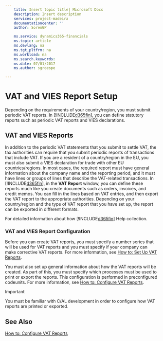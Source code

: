 ```yaml
---
    title: Insert topic title| Microsoft Docs
    description: Insert description
    services: project-madeira
    documentationcenter: ''
    author: SorenGP

    ms.service: dynamics365-financials
    ms.topic: article
    ms.devlang: na
    ms.tgt_pltfrm: na
    ms.workload: na
    ms.search.keywords:
    ms.date: 07/01/2017
    ms.author: sgroespe

---
```

# VAT and VIES Report Setup
Depending on the requirements of your country\/region, you must submit periodic VAT reports. In [!INCLUDE[d365fin](includes/d365fin_md.md)], you can define statutory reports such as periodic VAT reports and VIES declarations.  
  
## VAT and VIES Reports  
 In addition to the periodic VAT statements that you submit to settle VAT, the tax authorities can require that you submit periodic reports of transactions that include VAT. If you are a resident of a country\/region in the EU, you must also submit a VIES declaration for trade with other EU countries\/regions. In most cases, the required report must have general information about the company name and the reporting period, and it must have lines or groups of lines that describe the VAT-related transactions. In [!INCLUDE[d365fin](includes/d365fin_md.md)], in the **VAT Report** window, you can define these reports much like you create documents such as orders, invoices, and credit memos. You can fill in the lines based on VAT entries, and then export the VAT report to the appropriate authorities. Depending on your country\/region and the type of VAT report that you have set up, the report can be exported in different formats.  
  
 For detailed information about how [!INCLUDE[d365fin](includes/d365fin_md.md)] Help collection.  
  
### VAT and VIES Report Configuration  
 Before you can create VAT reports, you must specify a number series that will be used for VAT reports and you must specify if your company can make corrective VAT reports. For more information, see [How to: Set Up VAT Reports](../how-to-set-up-vat-reports.md).  
  
 You must also set up general information about how the VAT reports will be created. As part of this, you must specify which processes must be used to print or export the reports. This configuration is performed in preconfigured codeunits. For more information, see [How to: Configure VAT Reports](../how-to-configure-vat-reports.md).  
  
> [!IMPORTANT]  
>  You must be familiar with C\/AL development in order to configure how VAT reports are printed or exported.  
  
## See Also  
 [How to: Configure VAT Reports](../how-to-configure-vat-reports.md)